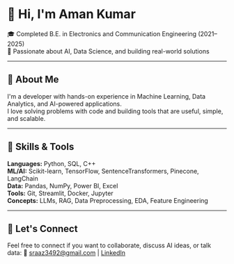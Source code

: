 # 👋 Hi, I'm Aman Kumar

🎓 Completed B.E. in Electronics and Communication Engineering (2021–2025)  
🔭 Passionate about AI, Data Science, and building real-world solutions

---

## 🚀 About Me

I'm a developer with hands-on experience in Machine Learning, Data Analytics, and AI-powered applications.  
I love solving problems with code and building tools that are useful, simple, and scalable.  

---

## 🧠 Skills & Tools

**Languages:** Python, SQL, C++      
**ML/AI:** Scikit-learn, TensorFlow, SentenceTransformers, Pinecone, LangChain  
**Data:** Pandas, NumPy, Power BI, Excel  
**Tools:** Git, Streamlit, Docker, Jupyter       
**Concepts:** LLMs, RAG, Data Preprocessing, EDA, Feature Engineering

---

## 💬 Let's Connect

Feel free to connect if you want to collaborate, discuss AI ideas, or talk data:
📧 sraaz3492@gmail.com | [LinkedIn](https://www.linkedin.com/in/amankr0300)
